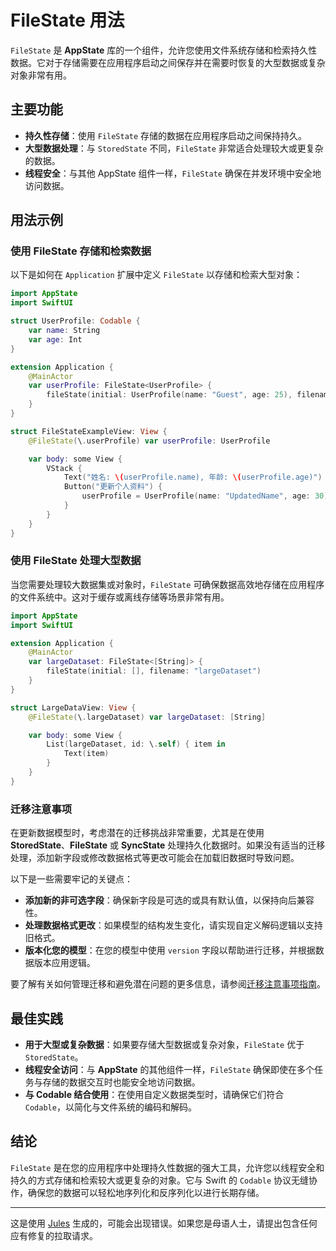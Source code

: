 # FileState 用法

`FileState` 是 **AppState** 库的一个组件，允许您使用文件系统存储和检索持久性数据。它对于存储需要在应用程序启动之间保存并在需要时恢复的大型数据或复杂对象非常有用。

## 主要功能

- **持久性存储**：使用 `FileState` 存储的数据在应用程序启动之间保持持久。
- **大型数据处理**：与 `StoredState` 不同，`FileState` 非常适合处理较大或更复杂的数据。
- **线程安全**：与其他 AppState 组件一样，`FileState` 确保在并发环境中安全地访问数据。

## 用法示例

### 使用 FileState 存储和检索数据

以下是如何在 `Application` 扩展中定义 `FileState` 以存储和检索大型对象：

```swift
import AppState
import SwiftUI

struct UserProfile: Codable {
    var name: String
    var age: Int
}

extension Application {
    @MainActor
    var userProfile: FileState<UserProfile> {
        fileState(initial: UserProfile(name: "Guest", age: 25), filename: "userProfile")
    }
}

struct FileStateExampleView: View {
    @FileState(\.userProfile) var userProfile: UserProfile

    var body: some View {
        VStack {
            Text("姓名: \(userProfile.name), 年龄: \(userProfile.age)")
            Button("更新个人资料") {
                userProfile = UserProfile(name: "UpdatedName", age: 30)
            }
        }
    }
}
```

### 使用 FileState 处理大型数据

当您需要处理较大数据集或对象时，`FileState` 可确保数据高效地存储在应用程序的文件系统中。这对于缓存或离线存储等场景非常有用。

```swift
import AppState
import SwiftUI

extension Application {
    @MainActor
    var largeDataset: FileState<[String]> {
        fileState(initial: [], filename: "largeDataset")
    }
}

struct LargeDataView: View {
    @FileState(\.largeDataset) var largeDataset: [String]

    var body: some View {
        List(largeDataset, id: \.self) { item in
            Text(item)
        }
    }
}
```

### 迁移注意事项

在更新数据模型时，考虑潜在的迁移挑战非常重要，尤其是在使用 **StoredState**、**FileState** 或 **SyncState** 处理持久化数据时。如果没有适当的迁移处理，添加新字段或修改数据格式等更改可能会在加载旧数据时导致问题。

以下是一些需要牢记的关键点：
- **添加新的非可选字段**：确保新字段是可选的或具有默认值，以保持向后兼容性。
- **处理数据格式更改**：如果模型的结构发生变化，请实现自定义解码逻辑以支持旧格式。
- **版本化您的模型**：在您的模型中使用 `version` 字段以帮助进行迁移，并根据数据版本应用逻辑。

要了解有关如何管理迁移和避免潜在问题的更多信息，请参阅[迁移注意事项指南](migration-considerations.md)。


## 最佳实践

- **用于大型或复杂数据**：如果要存储大型数据或复杂对象，`FileState` 优于 `StoredState`。
- **线程安全访问**：与 **AppState** 的其他组件一样，`FileState` 确保即使在多个任务与存储的数据交互时也能安全地访问数据。
- **与 Codable 结合使用**：在使用自定义数据类型时，请确保它们符合 `Codable`，以简化与文件系统的编码和解码。

## 结论

`FileState` 是在您的应用程序中处理持久性数据的强大工具，允许您以线程安全和持久的方式存储和检索较大或更复杂的对象。它与 Swift 的 `Codable` 协议无缝协作，确保您的数据可以轻松地序列化和反序列化以进行长期存储。

---
这是使用 [Jules](https://jules.google) 生成的，可能会出现错误。如果您是母语人士，请提出包含任何应有修复的拉取请求。
